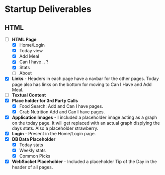 # Startup Deliverables

## HTML
- [ ] **HTML Page**
    - [x] Home/Login
    - [x] Today view
    - [x] Add Meal
    - [x] Can I have .. ?
    - [x] Stats
    - [ ] About 
- [X] **Links** - Headers in each page have a navbar for the other pages. Today page also has links on the bottom for moving to Can I Have and Add Meal.
- [ ] **Textual Content**
- [x] **Place holder for 3rd Party Calls**
    - [x] Food Search: Add and Can I have pages.
    - [x] Grab Nutrition Add and Can I have pages.
- [x] **Application Images** - I included a placeholder image acting as a graph on the today page. It will get replaced with an actual graph displying the days stats. Also a placeholder strawberry.
- [x] **Login** - Present in the Home/Login page.
- [x] **DB Data Placeholder**
    - [x] Today stats
    - [x] Weekly stats
    - [x] Common Picks
- [X] **WebSocket Placeholder** - Included a placeholder Tip of the Day in the header of all pages.